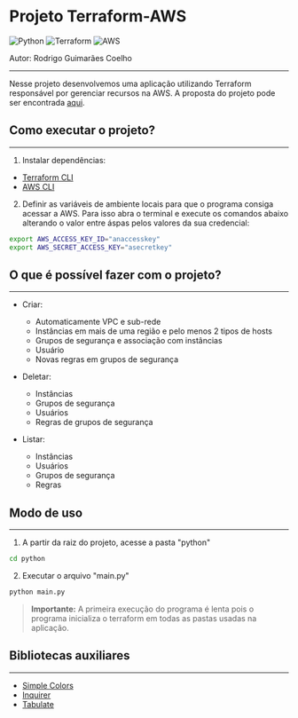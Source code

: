 # Projeto Terraform-AWS

![Python](https://img.shields.io/badge/python-3670A0?style=for-the-badge&logo=python&logoColor=ffdd54) ![Terraform](https://img.shields.io/badge/terraform-%235835CC.svg?style=for-the-badge&logo=terraform&logoColor=white) ![AWS](https://img.shields.io/badge/AWS-%23FF9900.svg?style=for-the-badge&logo=amazon-aws&logoColor=white)

Autor:
Rodrigo Guimarães Coelho

---

Nesse projeto desenvolvemos uma aplicação utilizando Terraform responsável por gerenciar recursos na AWS. A proposta do projeto pode ser encontrada [aqui](https://insper.github.io/computacao-nuvem/projetos/projeto_2022/).

## Como executar o projeto?

---

1. Instalar dependências:

- [Terraform CLI](https://developer.hashicorp.com/terraform/tutorials/aws-get-started/install-cli)
- [AWS CLI](https://docs.aws.amazon.com/cli/latest/userguide/getting-started-install.html)

2. Definir as variáveis de ambiente locais para que o programa consiga acessar a AWS. Para isso abra o terminal e execute os comandos abaixo alterando o valor entre áspas pelos valores da sua credencial:

```bash
export AWS_ACCESS_KEY_ID="anaccesskey"
export AWS_SECRET_ACCESS_KEY="asecretkey"
```

## O que é possível fazer com o projeto?

---

- Criar:

  - Automaticamente VPC e sub-rede
  - Instâncias em mais de uma região e pelo menos 2 tipos de hosts
  - Grupos de segurança e associação com instâncias
  - Usuário
  - Novas regras em grupos de segurança

- Deletar:

  - Instâncias
  - Grupos de segurança
  - Usuários
  - Regras de grupos de segurança

- Listar:
  - Instâncias
  - Usuários
  - Grupos de segurança
  - Regras

## Modo de uso

---

1. A partir da raiz do projeto, acesse a pasta "python"

```bash
cd python
```

2. Executar o arquivo "main.py"

```bash
python main.py
```

> **Importante:** A primeira execução do programa é lenta pois o programa inicializa o terraform em todas as pastas usadas na aplicação.

## Bibliotecas auxiliares

---

- [Simple Colors](https://github.com/weaming/simple-colors)
- [Inquirer](https://github.com/magmax/python-inquirer)
- [Tabulate](https://github.com/gregbanks/python-tabulate)
